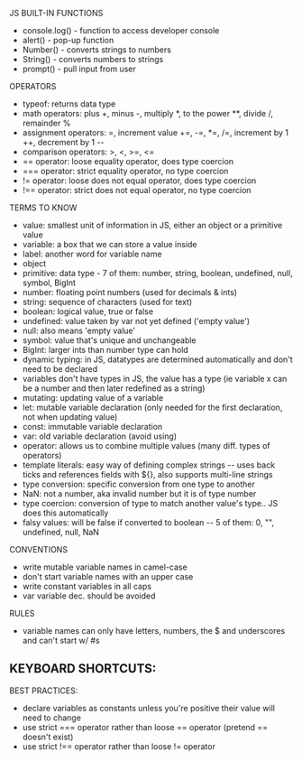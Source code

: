 JS BUILT-IN FUNCTIONS
- console.log() - function to access developer console
- alert() - pop-up function
- Number() - converts strings to numbers
- String() - converts numbers to strings
- prompt() - pull input from user

OPERATORS
- typeof: returns data type
- math operators: plus +, minus -, multiply *, to the power **, divide /, remainder %
- assignment operators: =, increment value +=, -=, *=, /=, increment by 1 ++, decrement by 1 --
- comparison operators: >, <, >=, <=
- == operator: loose equality operator, does type coercion
- === operator: strict equality operator, no type coercion
- != operator: loose does not equal operator, does type coercion
- !== operator: strict does not equal operator, no type coercion

TERMS TO KNOW
- value: smallest unit of information in JS, either an object or a primitive value
- variable: a box that we can store a value inside
- label: another word for variable name
- object
- primitive: data type - 7 of them: number, string, boolean, undefined, null, symbol, BigInt
- number: floating point numbers (used for decimals & ints)
- string: sequence of characters (used for text)
- boolean: logical value, true or false
- undefined: value taken by var not yet defined ('empty value')
- null: also means 'empty value'
- symbol: value that's unique and unchangeable
- BigInt: larger ints than number type can hold
- dynamic typing: in JS, datatypes are determined automatically and don't need to be declared
- variables don't have types in JS, the value has a type (ie variable x can be a number and then later redefined as a string)
- mutating: updating value of a variable
- let: mutable variable declaration (only needed for the first declaration, not when updating value)
- const: immutable variable declaration
- var: old variable declaration (avoid using)
- operator: allows us to combine multiple values (many diff. types of operators)
- template literals: easy way of defining complex strings -- uses back ticks and references fields with ${}, also supports multi-line strings
- type conversion: specific conversion from one type to another
- NaN: not a number, aka invalid number but it is of type number
- type coercion: conversion of type to match another value's type.. JS does this automatically
- falsy values: will be false if converted to boolean -- 5 of them: 0, "", undefined, null, NaN

CONVENTIONS
- write mutable variable names in camel-case
- don't start variable names with an upper case
- write constant variables in all caps
- var variable dec. should be avoided 

RULES
- variable names can only have letters, numbers, the $ and underscores and can't start w/ #s

KEYBOARD SHORTCUTS:
- 

BEST PRACTICES:
- declare variables as constants unless you're positive their value will need to change
- use strict === operator rather than loose == operator (pretend == doesn't exist)
- use strict !== operator rather than loose != operator 